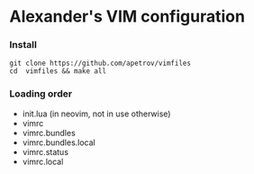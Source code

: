 Alexander's VIM configuration
=============================

### Install

```
git clone https://github.com/apetrov/vimfiles
cd  vimfiles && make all
```
### Loading order

* init.lua (in neovim, not in use otherwise)
*  vimrc
*  vimrc.bundles
*  vimrc.bundles.local
*  vimrc.status
*  vimrc.local
